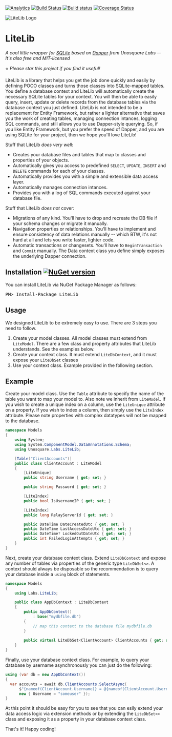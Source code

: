  [![Analytics](https://ga-beacon.appspot.com/UA-8535255-2/unosquare/litelib/)](https://github.com/igrigorik/ga-beacon)
 [![Build Status](https://travis-ci.org/unosquare/litelib.svg?branch=master)](https://travis-ci.org/unosquare/litelib)
 [![Build status](https://ci.appveyor.com/api/projects/status/iwk94ol34b7y5411?svg=true)](https://ci.appveyor.com/project/geoperez/litelib)
 [![Coverage Status](https://coveralls.io/repos/github/unosquare/litelib/badge.svg?branch=master)](https://coveralls.io/github/unosquare/litelib?branch=master)

<img src="https://raw.githubusercontent.com/unosquare/litelib/master/litelib-logo.png" alt="LiteLib Logo" />

# LiteLib

_A cool little wrapper for [SQLite](https://www.sqlite.org/) based on [Dapper](https://github.com/StackExchange/Dapper) from Unosquare Labs -- It's also free and MIT-licensed_

:star: *Please star this project if you find it useful!* 

LiteLib is a library that helps you get the job done quickly and easily by defining POCO classes and turns those classes into SQLite-mapped tables. You define a database context and LiteLib will automatically create the necessary SQLite tables for your context. You will then be able to easily query, insert, update or delete records from the database tables via the database context you just defined. LiteLib is not intended to be a replacement for Entity Framework, but rather a lighter alternative that saves you the work of creating tables, managing connection intances, logging SQL commands, and still allows you to use Dapper-style querying. So, if you like Entity Framework, but you prefer the speed of Dapper, and you are using SQLite for your project, then we hope you'll love LiteLib!

Stuff that LiteLib *does very well*:
- Creates your database files and tables that map to classes and properties of your objects.
- Automatically gives you access to predefined `SELECT`, `UPDATE`, `INSERT` and `DELETE` commands for each of your classes.
- Automatically provides you with a simple and extensible data access layer.
- Automatically manages connection intances.
- Provides you with a log of SQL commands executed against your database file.

Stuff that LiteLib *does not* cover:
- Migrations of any kind. You'll have to drop and recreate the DB file if your schema changes or migrate it manually.
- Navigation properties or relationships. You'll have to implement and ensure consistency of data relations manually -- which BTW, it's not hard at all and lets you write faster, lighter code.
- Automatic transactions or changesets. You'll have to `BeginTransaction` and `Commit` manually. The Data context class you define simply exposes the underlying Dapper connection.

## Installation [![NuGet version](https://badge.fury.io/nu/litelib.svg)](https://badge.fury.io/nu/litelib)

You can install LiteLib via NuGet Package Manager as follows:

<pre>
PM> Install-Package LiteLib
</pre>

## Usage

We designed LiteLib to be extremely easy to use. There are 3 steps you need to follow.

1. Create your model classes. All model classes must extend from `LiteModel`. There are a few class and property attributes that LiteLib understands. See the examples below.
2. Create your context class. It must extend `LiteDbContext`, and it must expose your `LiteDbSet` classes
3. Use your context class. Example provided in the following section.

## Example

Create your model class. Use the `Table` attribute to specify the name of the table you want to map your model to. Also note we inherit from `LiteModel`. If you wish to create a unique index on a column, use the `LiteUnique` attribute on a property. If you wish to index a column, then simply use the `LiteIndex` attribute. Please note properties with complex datatypes will not be mapped to the database.

```cs
namespace Models
{
    using System;
    using System.ComponentModel.DataAnnotations.Schema;
    using Unosquare.Labs.LiteLib;

    [Table("ClientAccounts")]
    public class ClientAccount : LiteModel
    {
        [LiteUnique]
        public string Username { get; set; }

        public string Password { get; set; }

        [LiteIndex]
        public bool IsUsernameIP { get; set; }

        [LiteIndex]
        public long RelayServerId { get; set; }

        public DateTime DateCreatedUtc { get; set; }
        public DateTime LastAccessDateUtc { get; set; }
        public DateTime? LockedOutDateUtc { get; set; }
        public int FailedLoginAttempts { get; set; }
    }
}
```

Next, create your database context class. Extend `LiteDbContext` and expose any number of tables via properties of the generic type `LiteDbSet<>`. A context should always be disposable so the recommendation is to query your database inside a `using` block of statements.

```cs
namespace Models
{
    using Labs.LiteLib;

    public class AppDbContext : LiteDbContext
    {
        public AppDbContext()
            : base("mydbfile.db")
        {
            // map this context to the database file mydbfile.db
        }
        
        public virtual LiteDbSet<ClientAccount> ClientAccounts { get; set; }
    }
}
```

Finally, use your database context class. For example, to query your database by username asynchronously you can just do the following:

```cs
using (var db = new AppDbContext())
{
  var accounts = await db.ClientAccounts.SelectAsync(
      $"{nameof(ClientAccount.Username)} = @{nameof(ClientAccount.Username)}", 
      new { Username = "someuser" });
}
```

At this point it should be easy for you to see that you can esily extend your data access logic via extension methods or by extending the `LiteDbSet<>` class and exposing it as a property in your database context class.

That's it! Happy coding!
